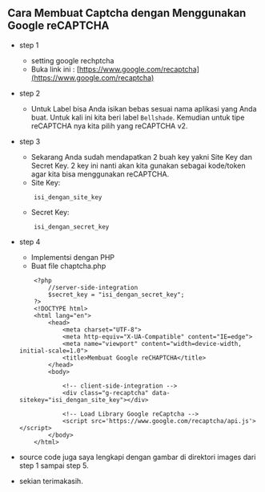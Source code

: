 ## Cara Membuat Captcha dengan Menggunakan Google reCAPTCHA

- step 1 
    - setting google rechptcha
    - Buka link ini : [https://www.google.com/recaptcha](https://www.google.com/recaptcha)
- step 2
    - Untuk Label bisa Anda isikan bebas sesuai nama aplikasi yang Anda buat. Untuk kali ini kita   beri label `Bellshade`. Kemudian untuk tipe reCAPTCHA nya kita pilih yang reCAPTCHA v2.
- step 3
    - Sekarang Anda sudah mendapatkan 2 buah key yakni Site Key dan Secret Key. 2 key ini nanti akan kita gunakan sebagai kode/token agar kita bisa menggunakan reCAPTCHA.
    - Site Key:
    ```
        isi_dengan_site_key
    ```
    - Secret Key:
    ```
        isi_dengan_secret_key
    ```
- step 4
    - Implementsi dengan PHP
    - Buat file chaptcha.php
    ```
        <?php 
            //server-side-integration
            $secret_key = "isi_dengan_secret_key";
        ?>
        <!DOCTYPE html>
        <html lang="en">
            <head>
                <meta charset="UTF-8">
                <meta http-equiv="X-UA-Compatible" content="IE=edge">
                <meta name="viewport" content="width=device-width, initial-scale=1.0">
                <title>Membuat Google reCHAPTCHA</title>
            </head>
            <body>
                
                <!-- client-side-integration -->
                <div class="g-recaptcha" data-sitekey="isi_dengan_site_key"></div>

                <!-- Load Library Google reCaptcha -->
                <script src='https://www.google.com/recaptcha/api.js'></script>
            </body>
        </html>
    ```

- source code juga saya lengkapi dengan gambar di direktori images dari step 1 sampai step 5.
- sekian terimakasih.